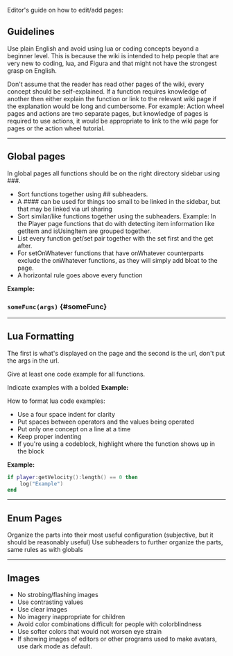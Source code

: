 Editor's guide on how to edit/add pages:

## Guidelines

Use plain English and avoid using lua or coding concepts beyond a beginner level.
This is because the wiki is intended to help people that are very new to coding, lua, and Figura and that might not have the strongest grasp on English.

Don't assume that the reader has read other pages of the wiki, every concept should be self-explained.
If a function requires knowledge of another then either explain the function or link to the relevant wiki page if the explanation would be long and cumbersome.
For example: Action wheel pages and actions are two separate pages, but knowledge of pages is required to use actions, it would be appropriate to link to the wiki page for pages or the action wheel tutorial.

---

## Global pages

In global pages all functions should be on the right directory sidebar using ###.

-   Sort functions together using ## subheaders.
-   A #### can be used for things too small to be linked in the sidebar, but that may be linked via url sharing
-   Sort similar/like functions together using the subheaders.
    Example: In the Player page functions that do with detecting item information like getItem and isUsingItem are grouped together.
-   List every function get/set pair together with the set first and the get after.
-   For setOnWhatever functions that have onWhatever counterparts exclude the onWhatever functions, as they will simply add bloat to the page.
-   A horizontal rule goes above every function

**Example:**

### `someFunc(args)` {#someFunc}

---

## Lua Formatting

The first is what's displayed on the page and the second is the url, don't put the args in the url.

Give at least one code example for all functions.

Indicate examples with a bolded **Example:**

How to format lua code examples:

-   Use a four space indent for clarity
-   Put spaces between operators and the values being operated
-   Put only one concept on a line at a time
-   Keep proper indenting
-   If you're using a codeblock, highlight where the function shows up in the block

**Example:**

```lua
if player:getVelocity():length() == 0 then
    log("Example")
end
```

---

## Enum Pages

Organize the parts into their most useful configuration (subjective, but it should be reasonably useful)
Use subheaders to further organize the parts, same rules as with globals

---

## Images

-   No strobing/flashing images
-   Use contrasting values
-   Use clear images
-   No imagery inappropriate for children
-   Avoid color combinations difficult for people with colorblindness
-   Use softer colors that would not worsen eye strain
-   If showing images of editors or other programs used to make avatars, use dark mode as default.
